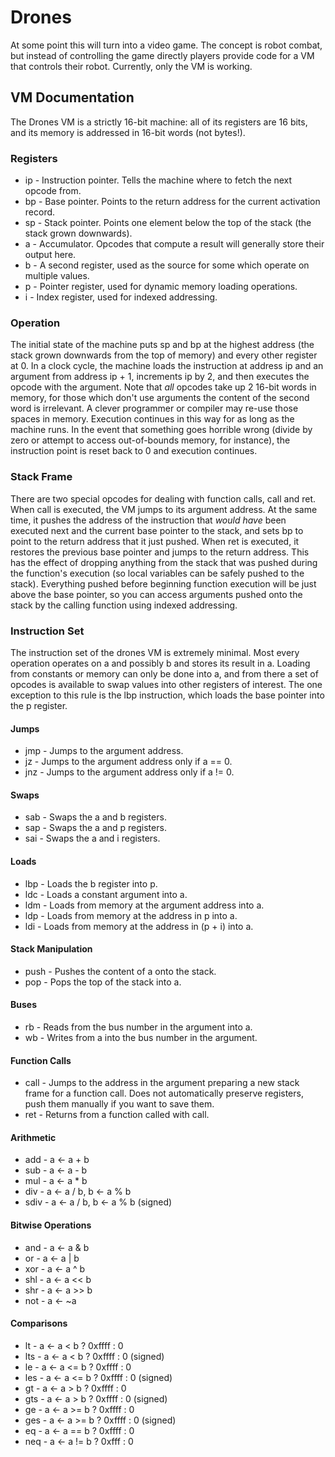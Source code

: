 Drones
======

At some point this will turn into a video game.  The concept is robot
combat, but instead of controlling the game directly players provide
code for a VM that controls their robot.  Currently, only the VM is
working.

VM Documentation
----------------

The Drones VM is a strictly 16-bit machine: all of its registers are
16 bits, and its memory is addressed in 16-bit words (not bytes!).

### Registers

* ip - Instruction pointer.  Tells the machine where to fetch the next
  opcode from.
* bp - Base pointer.  Points to the return address for the current
  activation record.
* sp - Stack pointer.  Points one element below the top of the stack
  (the stack grown downwards).
* a - Accumulator.  Opcodes that compute a result will generally store
  their output here.
* b - A second register, used as the source for some which operate on
  multiple values.
* p - Pointer register, used for dynamic memory loading operations.
* i - Index register, used for indexed addressing.

### Operation

The initial state of the machine puts sp and bp at the highest address
(the stack grown downwards from the top of memory) and every other
register at 0.  In a clock cycle, the machine loads the instruction at
address ip and an argument from address ip + 1, increments ip by 2,
and then executes the opcode with the argument.  Note that _all_
opcodes take up 2 16-bit words in memory, for those which don't use
arguments the content of the second word is irrelevant.  A clever
programmer or compiler may re-use those spaces in memory.  Execution
continues in this way for as long as the machine runs.  In the event
that something goes horrible wrong (divide by zero or attempt to
access out-of-bounds memory, for instance), the instruction point is
reset back to 0 and execution continues.

### Stack Frame

There are two special opcodes for dealing with function calls, call
and ret.  When call is executed, the VM jumps to its argument address.
At the same time, it pushes the address of the instruction that _would
have_ been executed next and the current base pointer to the stack,
and sets bp to point to the return address that it just pushed.  When
ret is executed, it restores the previous base pointer and jumps to
the return address.  This has the effect of dropping anything from the
stack that was pushed during the function's execution (so local
variables can be safely pushed to the stack).  Everything pushed
before beginning function execution will be just above the base
pointer, so you can access arguments pushed onto the stack by the
calling function using indexed addressing.

### Instruction Set

The instruction set of the drones VM is extremely minimal.  Most every
operation operates on a and possibly b and stores its result in a.
Loading from constants or memory can only be done into a, and from
there a set of opcodes is available to swap values into other
registers of interest.  The one exception to this rule is the lbp
instruction, which loads the base pointer into the p register.

#### Jumps
* jmp - Jumps to the argument address.
* jz - Jumps to the argument address only if a == 0.
* jnz - Jumps to the argument address only if a != 0.

#### Swaps
* sab - Swaps the a and b registers.
* sap - Swaps the a and p registers.
* sai - Swaps the a and i registers.

#### Loads
* lbp - Loads the b register into p.
* ldc - Loads a constant argument into a.
* ldm - Loads from memory at the argument address into a.
* ldp - Loads from memory at the address in p into a.
* ldi - Loads from memory at the address in (p + i) into a.

#### Stack Manipulation
* push - Pushes the content of a onto the stack.
* pop - Pops the top of the stack into a.

#### Buses
* rb - Reads from the bus number in the argument into a.
* wb - Writes from a into the bus number in the argument.

#### Function Calls
* call - Jumps to the address in the argument preparing a new stack
  frame for a function call.  Does not automatically preserve
  registers, push them manually if you want to save them.
* ret - Returns from a function called with call.

#### Arithmetic
* add - a <- a + b
* sub - a <- a - b
* mul - a <- a * b
* div - a <- a / b, b <- a % b
* sdiv - a <- a / b, b <- a % b (signed)

#### Bitwise Operations
* and - a <- a & b
* or - a <- a | b
* xor - a <- a ^ b
* shl - a <- a << b
* shr - a <- a >> b
* not - a <- ~a

#### Comparisons
* lt - a <- a < b ? 0xffff : 0
* lts - a <- a < b ? 0xffff : 0 (signed)
* le - a <- a <= b ? 0xffff : 0
* les - a <- a <= b ? 0xffff : 0 (signed)
* gt - a <- a > b ? 0xffff : 0
* gts - a <- a > b ? 0xffff : 0 (signed)
* ge - a <- a >= b ? 0xffff : 0
* ges - a <- a >= b ? 0xffff : 0 (signed)
* eq - a <- a == b ? 0xffff : 0
* neq - a <- a != b ? 0xfff : 0
